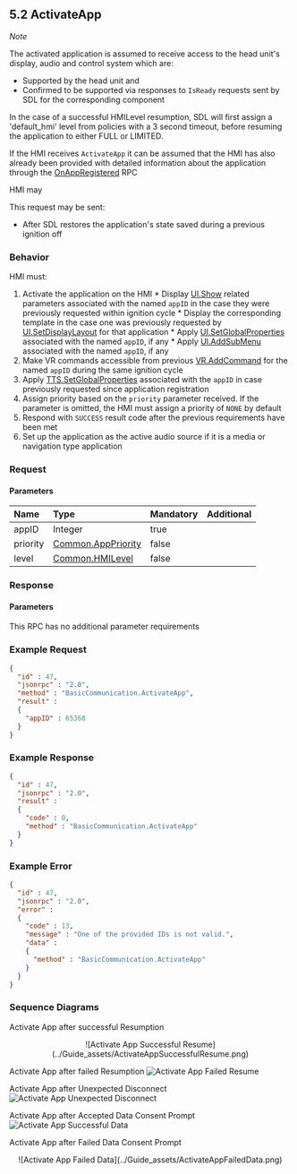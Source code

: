 ## 5.2 ActivateApp

_Note_

The activated application is assumed to receive access to the head unit's display, audio and control system which are:

  * Supported by the head unit and
  * Confirmed to be supported via responses to `IsReady` requests sent by SDL for the corresponding component

In the case of a successful HMILevel resumption, SDL will first assign a 'default_hmi' level from policies with a 3 second timeout, before resuming the application to either FULL or LIMITED.

If the HMI receives `ActivateApp` it can be assumed that the HMI has also already been provided with detailed information about the application through the [OnAppRegistered](../OnAppRegistered) RPC


HMI may

This request may be sent:

  * After SDL restores the application's state saved during a previous ignition off


### Behavior

HMI must:

  1. Activate the application on the HMI
    * Display [UI.Show](../../UI/Show) related parameters associated with the named `appID` in the case they were previously requested within ignition cycle
    * Display the corresponding template in the case one was previously requested by [UI.SetDisplayLayout](../../UI/SetDisplayLayout) for that application
    * Apply [UI.SetGlobalProperties](../../UI/SetGlobalProperties) associated with the named `appID`, if any
    * Apply [UI.AddSubMenu](../../UI/AddSubMenu) associated with the named `appID`, if any
  2. Make VR commands accessible from previous [VR.AddCommand](../VR/AddCommand) for the named `appID` during the same ignition cycle
  3. Apply [TTS.SetGlobalProperties](../../TTS/SetGlobalProperties) associated with the `appID` in case previously requested since application registration
  4. Assign priority based on the `priority` parameter received. If the parameter is omitted, the HMI must assign a priority of `NONE` by default
  5. Respond with `SUCCESS` result code after the previous requirements have been met
  6. Set up the application as the active audio source if it is a media or navigation type application


### Request

#### Parameters

|Name|Type|Mandatory|Additional|
|:---|:---|:--------|:---------|
|appID|Integer|true||
|priority|[Common.AppPriority](../Guide_index/13.1Enumerations.md#apppriority)|false||
|level|[Common.HMILevel](../Guide_index/13.1Enumerations.md#hmilevel)|false||

### Response

#### Parameters

This RPC has no additional parameter requirements

### Example Request

```json
{
  "id" : 47,
  "jsonrpc" : "2.0",
  "method" : "BasicCommunication.ActivateApp",
  "result" :
  {
    "appID" : 65368
  }
}
```
### Example Response

```json
{
  "id" : 47,
  "jsonrpc" : "2.0",
  "result" :
  {
    "code" : 0,
    "method" : "BasicCommunication.ActivateApp"
  }
}
```

### Example Error

```json
{
  "id" : 47,
  "jsonrpc" : "2.0",
  "error" :
  {
    "code" : 13,
    "message" : "One of the provided IDs is not valid.",
    "data" :
    {
      "method" : "BasicCommunication.ActivateApp"
    }
  }
}
```

### Sequence Diagrams

Activate App after successful Resumption
<div align="center">![Activate App Successful Resume](../Guide_assets/ActivateAppSuccessfulResume.png)</div>

Activate App after failed Resumption
![Activate App Failed Resume](../Guide_assets/ActivateAppFailedResume.png)

Activate App after Unexpected Disconnect
![Activate App Unexpected Disconnect](../Guide_assets/ActivateAppUnexpectedDisconnect.png)

Activate App after Accepted Data Consent Prompt
![Activate App Successful Data](../Guide_assets/ActivateAppSuccessfulData.png)

Activate App after Failed Data Consent Prompt
<center>![Activate App Failed Data](../Guide_assets/ActivateAppFailedData.png)</center>

